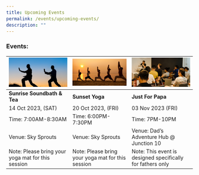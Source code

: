 ```yaml
---
title: Upcoming Events
permalink: /events/upcoming-events/
description: ""
---
```

### Events:



|![](/images/sunrise%20soundbath%20&%20tea.png)  | ![](/images/sunset%20yoga.png)| ![](/images/dads-event.png) | 
| -------- | -------- | -------- | 
| **Sunrise Soundbath & Tea**  |**Sunset Yoga**| **Just For Papa**
| 14 Oct 2023, (SAT)  |20 Oct 2023, (FRI)| 03 Nov 2023 (FRI)
|Time: 7:00AM-8:30AM| Time: 6:00PM-7:30PM | Time: 7PM-10PM
Venue: Sky Sprouts | Venue: Sky Sprouts | Venue: Dad’s Adventure Hub @ Junction 10
Note: Please bring your yoga mat for this session | Note: Please bring your yoga mat for this session |Note: This event is designed specifically for fathers only